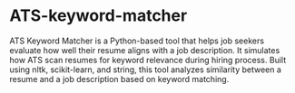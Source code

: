 # ATS-keyword-matcher
ATS Keyword Matcher is a Python-based tool that helps job seekers evaluate how well their resume aligns with a job description. It simulates how  ATS scan resumes for keyword relevance during hiring process. Built using nltk, scikit-learn, and string, this tool analyzes  similarity between a resume and a job description based on keyword matching.
